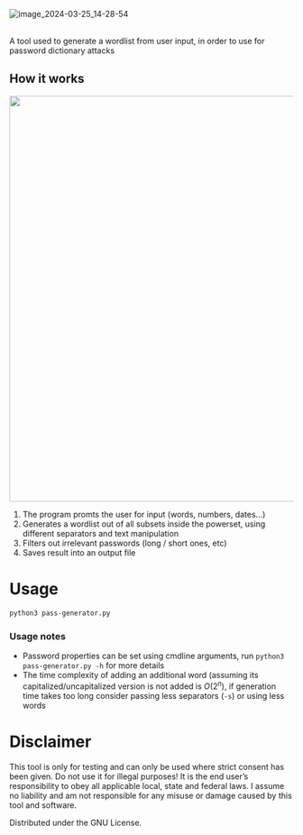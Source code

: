 ![image_2024-03-25_14-28-54](https://github.com/flashnuke/pass-generator/assets/59119926/98b48a1b-3238-4ded-b6a7-7740605c81e4)

</br>
A tool used to generate a wordlist from user input, in order to use for password dictionary attacks

## How it works
<img width="720" src="https://github.com/flashnuke/pass-generator/assets/59119926/061c39c1-f14c-403b-ad57-d44979e01149">

1. The program promts the user for input (words, numbers, dates...)
2. Generates a wordlist out of all subsets inside the powerset, using different separators and text manipulation
3. Filters out irrelevant passwords (long / short ones, etc)
4. Saves result into an output file

# Usage
```bash
python3 pass-generator.py
```

### Usage notes
*  Password properties can be set using cmdline arguments, run `python3 pass-generator.py -h` for more details
*  The time complexity of adding an additional word (assuming its capitalized/uncapitalized version is not added is $O(2^n)$, if generation time takes too long consider passing less separators (`-s`) or using less words

# Disclaimer

This tool is only for testing and can only be used where strict consent has been given. Do not use it for illegal purposes! It is the end user’s responsibility to obey all applicable local, state and federal laws. I assume no liability and am not responsible for any misuse or damage caused by this tool and software.

Distributed under the GNU License.
